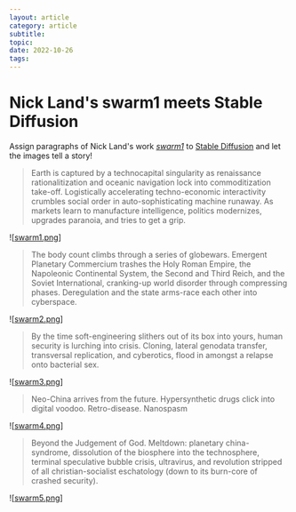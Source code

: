 ```yaml
---
layout: article
category: article
subtitle:
topic:
date: 2022-10-26
tags: 
---
```


# Nick Land's swarm1 meets Stable Diffusion

Assign paragraphs of Nick Land's work [*swarm1*](http://www.ccru.net/swarm1/1_melt.htm) to [Stable Diffusion](https://huggingface.co/spaces/stabilityai/stable-diffusion) and let the images tell a story!

> Earth is captured by a technocapital singularity as renaissance rationalitization and oceanic navigation lock into commoditization take-off. Logistically accelerating techno-economic interactivity crumbles social order in auto-sophisticating machine runaway. As markets learn to manufacture intelligence, politics modernizes, upgrades paranoia, and tries to get a grip.

![[swarm1.png]]

> The body count climbs through a series of globewars. Emergent Planetary Commercium trashes the Holy Roman Empire, the Napoleonic Continental System, the Second and Third Reich, and the Soviet International, cranking-up world disorder through compressing phases. Deregulation and the state arms-race each other into cyberspace.

![[swarm2.png]]

> By the time soft-engineering slithers out of its box into yours, human security is lurching into crisis. Cloning, lateral genodata transfer, transversal replication, and cyberotics, flood in amongst a relapse onto bacterial sex.

![[swarm3.png]]

> Neo-China arrives from the future. Hypersynthetic drugs click into digital voodoo. Retro-disease. Nanospasm

![[swarm4.png]]

> Beyond the Judgement of God. Meltdown: planetary china- syndrome, dissolution of the biosphere into the technosphere, terminal speculative bubble crisis, ultravirus, and revolution stripped of all christian-socialist eschatology (down to its burn-core of crashed security).

![[swarm5.png]]

[//begin]: # "Autogenerated link references for markdown compatibility"
[swarm1.png]: ../assets/attachments/swarm1.png "swarm1.png"
[swarm2.png]: ../assets/attachments/swarm2.png "swarm2.png"
[swarm3.png]: ../assets/attachments/swarm3.png "swarm3.png"
[swarm4.png]: ../assets/attachments/swarm4.png "swarm4.png"
[swarm5.png]: ../assets/attachments/swarm5.png "swarm5.png"
[//end]: # "Autogenerated link references"